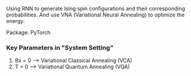 Using RNN to generate Ising spin configurations and their corresponding probabilities. And use VNA (Variational Neural Annealing) to optimize the energy.

Package: PyTorch

### Key Parameters in "System Setting"
1. Bx = 0 --> Variational Classical Annealing (VCA)
2. T = 0 --> Variational Quantum Annealing (VQA)
